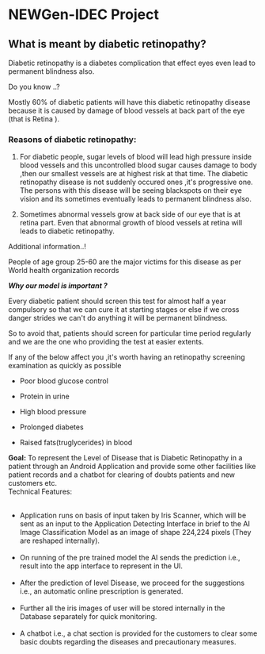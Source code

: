 # NEWGen-IDEC Project

## What is meant by diabetic retinopathy?

Diabetic retinopathy is a diabetes complication that effect eyes even lead to permanent blindness also.

Do you know ..? 

Mostly 60% of diabetic patients will have this diabetic retinopathy disease because it is caused by damage of blood vessels at back part of the eye (that is Retina ).

### Reasons of diabetic retinopathy:

1. For diabetic people, sugar levels of blood will lead high pressure inside blood vessels and this uncontrolled blood sugar causes damage to body ,then our smallest vessels are at highest risk at that time. The diabetic retinopathy disease is not suddenly occured ones ,it's progressive one. The persons with this disease will be seeing blackspots  on their eye  vision and its sometimes eventually leads to permanent blindness also.

2. Sometimes abnormal vessels grow at back side of our eye that is at retina part. Even that abnormal growth of blood vessels at retina will leads to diabetic retinopathy.

Additional information..!

People of age group 25-60 are the major victims for this disease as per World health organization records 

<b><i>Why our model is important ?</i></b>

Every diabetic patient should screen this test for almost half a year compulsory so that we can cure it at starting stages or else if we cross danger strides we can't do anything it will be permanent blindness.

So to avoid that, patients should screen for particular time period regularly and we are the one who providing the test at easier extents.

If any of the below affect you ,it's worth having an retinopathy screening examination as quickly as possible

* Poor blood glucose control

* Protein in urine

* High blood pressure

* Prolonged diabetes

* Raised fats(truglycerides) in blood


<b>Goal:</b> To represent the Level of Disease that is Diabetic Retinopathy in a patient through an Android Application and provide some other facilities like patient records and a chatbot for clearing of doubts patients and new customers etc.<br>
Technical Features:<br><br>
* Application runs on basis of input taken by Iris Scanner, which will be sent as an input to the Application Detecting Interface in brief to the AI Image Classification Model as an image of shape 224,224 pixels (They are reshaped internally).<br><br>
* On running of the pre trained model the AI sends the prediction i.e., result into the app interface to represent in the UI. <br><br>
* After the prediction of level Disease, we proceed for the suggestions i.e., an automatic online prescription is generated. <br><br>
*	Further all the iris images of user will be stored internally in the Database separately for quick monitoring.<br><br>
*	A chatbot i.e., a chat section is provided for the customers to clear some basic doubts regarding the diseases and precautionary measures.<br><br>
